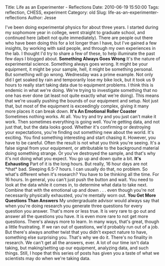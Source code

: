 Title: Life as an Experimenter - Reflections
Date: 2010-06-19 15:50:00
Tags: reflection, CHESS, experiment
Category: old
Slug: life-as-an-experimenter-reflections
Author: Jesse


I've been doing experimental physics for about three years. I started
during my sophomore year in college, went straight to graduate school,
and continued here (albeit not quite immediately). There are people out
there who have been doing this for a lot longer than I have, but I've
gained a few insights, by working with said people, and through my own
experiences in the lab. I thought I'd try to share a few of these, to
help illuminate the past few days I blogged about. **Something Always
Goes Wrong** It's the nature of experimental science. Something always
goes wrong. It might be your equipment, it might be your sample, hell,
it might be something personal. But something will go wrong. Wednesday
was a prime example. Not only did I get soaked by rain and temporarily
lose my bike lock, but it took us 9 hours to really start taking data
due to equipment problems. I think this is endemic in what we're doing.
We're trying to investigate something that no one has ever done (at
least not quite exactly what we're doing). This means that we're usually
pushing the bounds of our equipment and setup. Not just that, but most
of the equipment is exceedingly complex, giving it many more places it
can break down. **It's An Emotional Roller Coaster** Sometimes nothing
works. At all. You try and try and you just can't make it work. Then
sometimes everything is going well. You're getting data, and not just
that, but the data looks good. Whether it's confirming or destroying
your expectations, you're finding out something new about the world.
It's exciting. You find something interesting and start chasing it.
However, you have to be careful. Often the result is not what you think
you're seeing. It's a false signal from your equipment, or attributable
to the background material doing something strange. Or you've destroyed
the sample, and that's why it's not doing what you expect. You go up and
down quite a bit. **It's Exhausting** Part of it is the long hours. But
really, 16 hour days are not \*that\* bad. Sleeping 6.5-7 hours. I can
usually do that, no problem. So what's different when it's research? You
have to be thinking all the time. For 16 hours. In general, you can't
just push the button and wait. You need to look at the data while it
comes in, to determine what data to take next. Combine that with the
emotional up and down . . . even though you're not necessarily
physically exhausted, you're mentally worn out. **You Get More Questions
Than Answers** My undergraduate advisor would always say that when
you're doing research you generate three questions for every question
you answer. That's more or less true. It is very rare to go out and
answer all the questions you have. It is even more rare to not get more
questions. There's always more to learn. In many ways, that's great,
though a little frustrating. If we ran out of questions, we'd probably
run out of a job. But there's always another twist that you didn't
expect nature to have, something else surprising you. That's why we do
it. There's no finality in research. We can't get all the answers, ever.
A lot of our time isn't data taking, but making/setting up our
equipment, analyzing data, and such things. Still, I hope that this
series of posts has given you a taste of what we scientists may do when
we're taking data.
